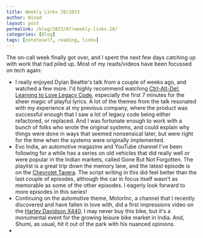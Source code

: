 ```yaml
---
title: Weekly Links 28/2023
author: Ninad
layout: post
permalink: /blog/2023/07/weekly-links-28/
categories: [Blog]
tags: [notetoself, reading, links] 
---
```


The on-call week finally got over, and I spent the next few days catching up with work that had piled up. Most of my reads/videos have been focussed on tech again:

* I really enjoyed Dylan Beattie's talk from a couple of weeks ago, and watched a few more. I'd highly recommend watching [Ctrl-Alt-Del: Learning to Love Legacy Code](https://youtu.be/wPjHuvulivM), especially the first 7 minutes for the sheer magic of playful lyrics. A lot of the themes from the talk resonated with my experience at my previous company, where the product was successful enough that I saw a lot of legacy code being either refactored, or replaced. And I was fortunate enough to work with a bunch of folks who wrote the original systems, and could explain why things were done in ways that seemed nonsensical later, but were right for the time when the systems were originally implemented.
* Evo India, an automotive magazine and YouTube channel I've been following for a while has a series on old vehicles that did really well or were popular in the Indian markets, called Gone But Not Forgotten. The playlist is a great trip down the memory lane, and the latest episode is on the [Chevrolet Tavera](https://youtu.be/K6aKqugjbF8). The script writing in this did feel better than the last couple of episodes, although the car in focus itself wasn't as memorable as some of the other episodes. I eagerly look forward to more episodes in this series!
* Continuing on the automotive theme, MotorInc, a channel that I recently discovered and have fallen in love with, did a first impressions video on the [Harley Davidson X440](https://youtu.be/JV6SHlMVQSo). I may never buy this bike, but it's a monumental event for the growing leisure bike market in India. And, Shumi, as usual, hit it out of the park with his nuanced opinions.
* 